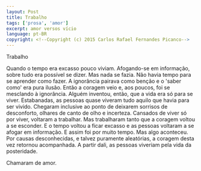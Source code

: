 ```yaml
---
layout: Post
title: Trabalho
tags: ['prosa', 'amor']
excerpt: amor versos vício
language: pt-BR
copyright: <!--Copyright (c) 2015 Carlos Rafael Fernandes Picanco-->
---
```

Trabalho

Quando o tempo era excasso pouco viviam. Afogando-se em informação, sobre tudo era possível se dizer. Mas nada se fazia. Não havia tempo para se aprender como fazer. A ignorância pairava como benção e o 'saber como' era pura ilusão. Então a coragem veio e, aos poucos, foi se mesclando à ignorância. Alguém inventou, então, que a vida era só para se viver. Estabanadas, as pessoas quase viveram tudo aquilo que havia para ser vivido. Chegaram inclusive ao ponto de deixarem sorrisos de desconforto, olhares de canto de olho e incerteza. Cansados de viver só por viver, voltaram a trabalhar. Mas trabalharam tanto que a coragem voltou a se esconder. E o tempo voltou a ficar excasso e as pessoas voltaram a se afogar em informação. E assim foi por muito tempo. Mas algo aconteceu. Por causas desconhecidas, e talvez puramente aleatórias, a coragem desta vez retornou acompanhada. A partir dali, as pessoas viveriam pela vida da posteridade.

Chamaram de amor.
